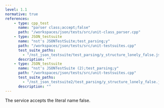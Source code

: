 ```yaml
---
level: 1.1
normative: true
references:
    - type: cpp_test
      name: "parser class;accept;false"
      path: "/workspaces/json/tests/src/unit-class_parser.cpp"
    - type: JSON_testsuite
      name: "nst's JSONTestSuite;test_parsing;y"
      path: "/workspaces/json/tests/src/unit-testsuites.cpp"
      test_suite_paths:
        - "/nst_json_testsuite/test_parsing/y_structure_lonely_false.json"
      description: ""
    - type: JSON_testsuite
      name: "nst's JSONTestSuite (2);test_parsing;y"
      path: "/workspaces/json/tests/src/unit-testsuites.cpp"
      test_suite_paths:
        - "/nst_json_testsuite2/test_parsing/y_structure_lonely_false.json"
      description: ""
---
```


The service accepts the literal name false.